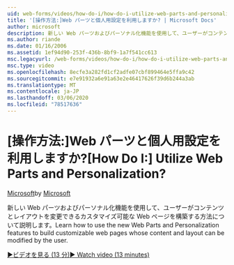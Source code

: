 ```yaml
---
uid: web-forms/videos/how-do-i/how-do-i-utilize-web-parts-and-personalization
title: '[操作方法:]Web パーツと個人用設定を利用しますか? | Microsoft Docs'
author: microsoft
description: 新しい Web パーツおよびパーソナル化機能を使用して、ユーザーがコンテンツとレイアウトを変更できるカスタマイズ可能な Web ページを構築する方法について説明します。
ms.author: riande
ms.date: 01/16/2006
ms.assetid: 1ef94d90-253f-436b-8bf9-1a7f541cc613
msc.legacyurl: /web-forms/videos/how-do-i/how-do-i-utilize-web-parts-and-personalization
msc.type: video
ms.openlocfilehash: 8ecfe3a282fd1cf2adfe07cbf899464e5ffa9c42
ms.sourcegitcommit: e7e91932a6e91a63e2e46417626f39d6b244a3ab
ms.translationtype: MT
ms.contentlocale: ja-JP
ms.lasthandoff: 03/06/2020
ms.locfileid: "78517636"
---
```

# <a name="how-do-i-utilize-web-parts-and-personalization"></a><span data-ttu-id="cf7aa-104">[操作方法:]Web パーツと個人用設定を利用しますか?</span><span class="sxs-lookup"><span data-stu-id="cf7aa-104">[How Do I:] Utilize Web Parts and Personalization?</span></span>

<span data-ttu-id="cf7aa-105">[Microsoft](https://github.com/microsoft)</span><span class="sxs-lookup"><span data-stu-id="cf7aa-105">by [Microsoft](https://github.com/microsoft)</span></span>

<span data-ttu-id="cf7aa-106">新しい Web パーツおよびパーソナル化機能を使用して、ユーザーがコンテンツとレイアウトを変更できるカスタマイズ可能な Web ページを構築する方法について説明します。</span><span class="sxs-lookup"><span data-stu-id="cf7aa-106">Learn how to use the new Web Parts and Personalization features to build customizable web pages whose content and layout can be modified by the user.</span></span>

[<span data-ttu-id="cf7aa-107">&#9654;ビデオを見る (13 分)</span><span class="sxs-lookup"><span data-stu-id="cf7aa-107">&#9654; Watch video (13 minutes)</span></span>](https://channel9.msdn.com/Blogs/ASP-NET-Site-Videos/how-do-i-utilize-web-parts-and-personalization)
